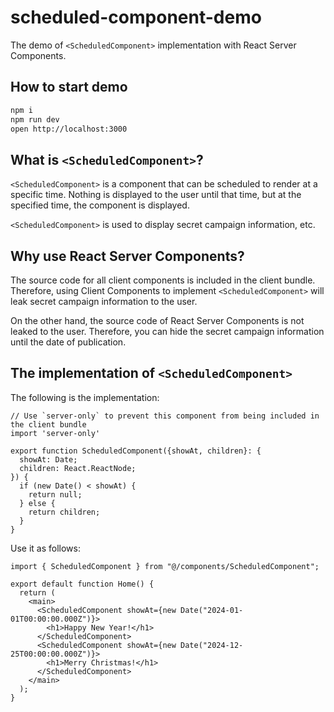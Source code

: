 # scheduled-component-demo

The demo of `<ScheduledComponent>` implementation with React Server Components.

## How to start demo

```bash
npm i
npm run dev
open http://localhost:3000
```

## What is `<ScheduledComponent>`?

`<ScheduledComponent>` is a component that can be scheduled to render at a specific time. Nothing is displayed to the user until that time, but at the specified time, the component is displayed.

`<ScheduledComponent>` is used to display secret campaign information, etc.

## Why use React Server Components?

The source code for all client components is included in the client bundle. Therefore, using Client Components to implement `<ScheduledComponent>` will leak secret campaign information to the user.

On the other hand, the source code of React Server Components is not leaked to the user. Therefore, you can hide the secret campaign information until the date of publication.

## The implementation of `<ScheduledComponent>`

The following is the implementation:

```tsx
// Use `server-only` to prevent this component from being included in the client bundle
import 'server-only'

export function ScheduledComponent({showAt, children}: {
  showAt: Date;
  children: React.ReactNode;
}) {
  if (new Date() < showAt) {
    return null;
  } else {
    return children;
  }
}
```

Use it as follows:

```tsx
import { ScheduledComponent } from "@/components/ScheduledComponent";

export default function Home() {
  return (
    <main>
      <ScheduledComponent showAt={new Date("2024-01-01T00:00:00.000Z")}>
        <h1>Happy New Year!</h1>
      </ScheduledComponent>
      <ScheduledComponent showAt={new Date("2024-12-25T00:00:00.000Z")}>
        <h1>Merry Christmas!</h1>
      </ScheduledComponent>
    </main>
  );
}
```
